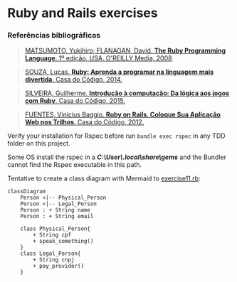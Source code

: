 # Ruby and Rails exercises

### Referências bibliográficas
> [MATSUMOTO, Yukihiro; FLANAGAN, David. **The Ruby Programming Language**. 1º edição, USA. O'REILLY Media, 2008](https://www.amazon.com.br/Ruby-Programming-Language-David-Flanagan/dp/0596516177).

> [SOUZA, Lucas. **Ruby: Aprenda a programar na linguagem mais divertida**. Casa do Código, 2014.](https://www.casadocodigo.com.br/products/livro-ruby)

> [SILVEIRA, Guilherme. **Introdução à computação: Da lógica aos jogos com Ruby**. Casa do Código, 2015.](https://www.amazon.com.br/Introdu%C3%A7%C3%A3o-%C3%A0-computa%C3%A7%C3%A3o-l%C3%B3gica-jogos-ebook/dp/B019NOBWE6)

> [FUENTES, Vinícius Baggio. **Ruby on Rails. Coloque Sua Aplicação Web nos Trilhos**. Casa do Código, 2012.](https://github.com/free-educa/books/blob/main/books/Ruby%20on%20Rails%20-%20coloque%20sua%20aplicacao%20web%20nos%20trilhos%20-%20Casa%20do%20Codigo.pdf)

Verify your installation for Rspec before run ``bundle exec rspec`` in any TDD folder on this project.

Some OS install the rspec in a **_C:\User\\.local\share\gems_** and the Bundler cannot find the Rspec executable in this path.

Tentative to create a class diagram with Mermaid to [exercise11.rb](https://github.com/henrique-souza/ruby_and_rails_exercises/blob/main/Udemy/modulo_02/exercise11.rb):

```mermaid
classDiagram
    Person <|-- Physical_Person
    Person <|-- Legal_Person
    Person : + String name
    Person : + String email
    
    class Physical_Person{
        + String cpf
        + speak_something()
    }
    class Legal_Person{
        + String cnpj
        + pay_provider()
    }
```

<!-- Padrão abaixo a ser copiado
> [AUTOR, Autor. **Titulo**. Edição, Região. Editora, Ano.]()
-->


